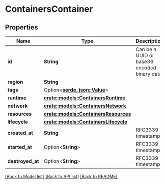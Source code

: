 # ContainersContainer

## Properties

Name | Type | Description | Notes
------------ | ------------- | ------------- | -------------
**id** | **String** | Can be a UUID or base36 encoded binary data. | 
**region** | **String** |  | 
**tags** | Option<[**serde_json::Value**](.md)> |  | 
**runtime** | [**crate::models::ContainersRuntime**](ContainersRuntime.md) |  | 
**network** | [**crate::models::ContainersNetwork**](ContainersNetwork.md) |  | 
**resources** | [**crate::models::ContainersResources**](ContainersResources.md) |  | 
**lifecycle** | [**crate::models::ContainersLifecycle**](ContainersLifecycle.md) |  | 
**created_at** | **String** | RFC3339 timestamp | 
**started_at** | Option<**String**> | RFC3339 timestamp | [optional]
**destroyed_at** | Option<**String**> | RFC3339 timestamp | [optional]

[[Back to Model list]](../README.md#documentation-for-models) [[Back to API list]](../README.md#documentation-for-api-endpoints) [[Back to README]](../README.md)


